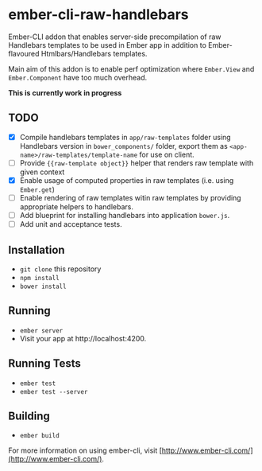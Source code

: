 # ember-cli-raw-handlebars

Ember-CLI addon that enables server-side precompilation of raw Handlebars
templates to be used in Ember app in addition to Ember-flavoured
Htmlbars/Handlebars templates.

Main aim of this addon is to enable perf optimization where `Ember.View` and
`Ember.Component` have too much overhead.

**This is currently work in progress**

## TODO 

- [x] Compile handlebars templates in `app/raw-templates` folder using Handlebars version in `bower_components/` folder, export them as `<app-name>/raw-templates/template-name` for use on client.
- [ ] Provide `{{raw-template object}}` helper that renders raw template with given context
- [x] Enable usage of computed properties in raw templates (i.e. using `Ember.get`)
- [ ] Enable rendering of raw templates witin raw templates by providing appropriate helpers to handlebars.
- [ ] Add blueprint for installing handlebars into application `bower.js`.
- [ ] Add unit and acceptance tests.

## Installation

* `git clone` this repository
* `npm install`
* `bower install`

## Running

* `ember server`
* Visit your app at http://localhost:4200.

## Running Tests

* `ember test`
* `ember test --server`

## Building

* `ember build`

For more information on using ember-cli, visit [http://www.ember-cli.com/](http://www.ember-cli.com/).
